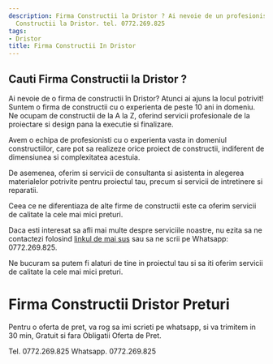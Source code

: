 ```yaml
---
description: Firma Constructii la Dristor ? Ai nevoie de un profesionist in Firma
  Constructii la Dristor. tel. 0772.269.825
tags:
- Dristor
title: Firma Constructii In Dristor
---
```



## Cauti Firma Constructii la Dristor ?

Ai nevoie de o firma de constructii în Dristor? Atunci ai ajuns la locul potrivit! 
Suntem o firma de constructii cu o experienta de peste 10 ani in domeniu. Ne ocupam de constructii de la A la Z, oferind servicii profesionale de la proiectare si design pana la executie si finalizare. 

Avem o echipa de profesionisti cu o experienta vasta in domeniul constructiilor, care pot sa realizeze orice proiect de constructii, indiferent de dimensiunea si complexitatea acestuia. 

De asemenea, oferim si servicii de consultanta si asistenta in alegerea materialelor potrivite pentru proiectul tau, precum si servicii de intretinere si reparatii. 

Ceea ce ne diferentiaza de alte firme de constructii este ca oferim servicii de calitate la cele mai mici preturi. 

Daca esti interesat sa afli mai multe despre serviciile noastre, nu ezita sa ne contactezi folosind [linkul de mai sus](https://www.firmaconstructii.ro/) sau sa ne scrii pe Whatsapp: 0772.269.825. 

Ne bucuram sa putem fi alaturi de tine in proiectul tau si sa iti oferim servicii de calitate la cele mai mici preturi.

# Firma Constructii Dristor Preturi
Pentru o oferta de pret, va rog sa imi scrieti pe whatsapp, si va trimitem in 30 min, Gratuit si fara Obligatii Oferta de Pret.

Tel. 0772.269.825
Whatsapp. 0772.269.825